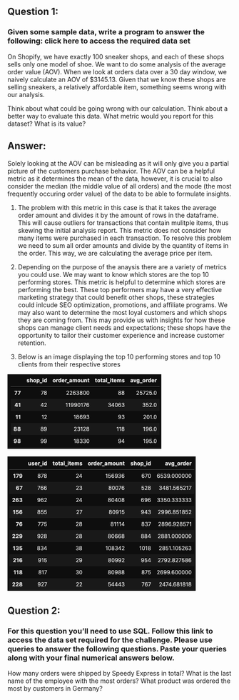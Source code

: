 
## Question 1: 
### Given some sample data, write a program to answer the following: click here to access the required data set

On Shopify, we have exactly 100 sneaker shops, and each of these shops sells only one model of shoe. We want to do some analysis of the average order value (AOV). When we look at orders data over a 30 day window, we naively calculate an AOV of $3145.13. Given that we know these shops are selling sneakers, a relatively affordable item, something seems wrong with our analysis. 

Think about what could be going wrong with our calculation. Think about a better way to evaluate this data. 
What metric would you report for this dataset?
What is its value?

## Answer:

Solely looking at the AOV can be misleading as it will only give you a partial picture of the customers purchase behavior. The AOV can be a helpful metric as it determines the mean of the data, however, it is crucial to also consider the median (the middle value of all orders) and the mode (the most frequently occuring order value) of the data to be able to formulate insights.

1. The problem with this metric in this case is that it takes the average order amount and divides it by the amount of rows in the dataframe. This will cause outliers for transactions that contain mulitple items, thus skewing the initial analysis report. This metric does not consider how many items were purchased in each transaction. To resolve this problem we need to sum all order amounts and divide by the quantity of items in the order. This way, we are calculating the average price per item.

2. Depending on the purpose of the anaysis there are a variety of metrics you could use. We may want to know which stores are the top 10 performing stores. This metric is helpful to determine which stores are performing the best. These top performers may have a very effective marketing strategy that could benefit other shops, these strategies could inlcude SEO optimization, promotions, and affiliate programs. We may also want to determine the most loyal customers and which shops they are coming from. This may provide us with insights for how these shops can manage client needs and expectations; these shops have the opportunity to tailor their customer experience and increase customer retention.

3. Below is an image displaying the top 10 performing stores and top 10 clients from their respective stores

![image info](Images/top10.png)

![image info](https://github.com/JessicaDeCunha/Shopify_Data_Science/blob/5216411152ab3068b3b1c92fea55842f75bd947f/Images/topclients.png)

## Question 2:
### For this question you’ll need to use SQL. Follow this link to access the data set required for the challenge. Please use queries to answer the following questions. Paste your queries along with your final numerical answers below.

How many orders were shipped by Speedy Express in total?
What is the last name of the employee with the most orders?
What product was ordered the most by customers in Germany?

